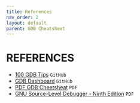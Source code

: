 ```yaml
---
title: References
nav_order: 2
layout: default
parent: GDB Cheatsheet
---
```


# **REFERENCES**

- [100 GDB Tips](https://github.com/hellogcc/100-gdb-tips) `GitHub`
- [GDB Dashboard](https://github.com/cyrus-and/gdb-dashboard) `GitHub`
- [PDF GDB Cheetsheat](https://raw.githubusercontent.com/hellogcc/100-gdb-tips/master/refcard.pdf) `PDF`
- [GNU Source-Level Debugger - Ninth Edition](https://www.eecs.umich.edu/courses/eecs373/readings/Debugger.pdf) `PDF`